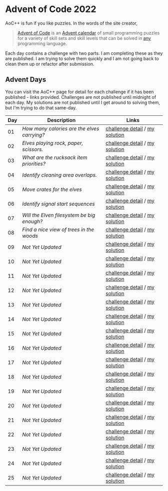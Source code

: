 # Advent of Code 2022

AoC++ is fun if you like puzzles. In the words of the site creator, 

> [Advent of Code](https://adventofcode.com/2022/about) is an [Advent calendar](https://en.wikipedia.org/wiki/Advent_calendar) of small programming puzzles for a variety of skill sets and skill levels that can be solved in [any](https://github.com/search?q=advent+of+code) programming language.

Each day contains a challenge with two parts. I am completing these as they are published. I am trying to solve them quickly and I am not going back to clean them up or refactor after submission. 

## Advent Days

You can visit the AoC++ page for detail for each challenge if it has been published - links provided. Challenges are not published until midnight of each day. My solutions are not published until I get around to solving them, but I'm trying to do that same-day.  

| **Day** | **Description** | **Links** |
|--|--|--|
| 01 | _How many calories are the elves carrying?_ | [challenge detail](https://adventofcode.com/2022/day/1) / [my solution](https://github.com/seerwright/advent-of-code-2022/tree/master/p1) |
| 02 | _Elves playing rock, paper, scissors._ | [challenge detail](https://adventofcode.com/2022/day/2) / [my solution](https://github.com/seerwright/advent-of-code-2022/tree/master/p2) |
| 03 | _What are the rucksack item priorities?_ | [challenge detail](https://adventofcode.com/2022/day/3) / [my solution](https://github.com/seerwright/advent-of-code-2022/tree/master/p3) |
| 04 | _Identify cleaning area overlaps._ | [challenge detail](https://adventofcode.com/2022/day/4) / [my solution](https://github.com/seerwright/advent-of-code-2022/tree/master/p4) |
| 05 | _Move crates for the elves_ | [challenge detail](https://adventofcode.com/2022/day/5) / [my solution](https://github.com/seerwright/advent-of-code-2022/tree/master/p5) |
| 06 | _Identify signal start sequences_ | [challenge detail](https://adventofcode.com/2022/day/6) / [my solution](https://github.com/seerwright/advent-of-code-2022/tree/master/p6) |
| 07 | _Will the Elven filesystem be big enough?_ | [challenge detail](https://adventofcode.com/2022/day/7) / [my solution](https://github.com/seerwright/advent-of-code-2022/tree/master/p7) |
| 08 | _Find a nice view of trees in the woods_ | [challenge detail](https://adventofcode.com/2022/day/8) / [my solution](https://github.com/seerwright/advent-of-code-2022/tree/master/p8) |
| 09 | _Not Yet Updated_ | [challenge detail](https://adventofcode.com/2022/day/9) / [my solution](https://github.com/seerwright/advent-of-code-2022/tree/master/p9) |
| 10 | _Not Yet Updated_ | [challenge detail](https://adventofcode.com/2022/day/10) / [my solution](https://github.com/seerwright/advent-of-code-2022/tree/master/p10) |
| 11 | _Not Yet Updated_ | [challenge detail](https://adventofcode.com/2022/day/11) / [my solution](https://github.com/seerwright/advent-of-code-2022/tree/master/p11) |
| 12 | _Not Yet Updated_ | [challenge detail](https://adventofcode.com/2022/day/12) / [my solution](https://github.com/seerwright/advent-of-code-2022/tree/master/p12) |
| 13 | _Not Yet Updated_ | [challenge detail](https://adventofcode.com/2022/day/13) / [my solution](https://github.com/seerwright/advent-of-code-2022/tree/master/p13) |
| 14 | _Not Yet Updated_ | [challenge detail](https://adventofcode.com/2022/day/14) / [my solution](https://github.com/seerwright/advent-of-code-2022/tree/master/p14) |
| 15 | _Not Yet Updated_ | [challenge detail](https://adventofcode.com/2022/day/15) / [my solution](https://github.com/seerwright/advent-of-code-2022/tree/master/p15) |
| 16 | _Not Yet Updated_ | [challenge detail](https://adventofcode.com/2022/day/16) / [my solution](https://github.com/seerwright/advent-of-code-2022/tree/master/p16) |
| 17 | _Not Yet Updated_ | [challenge detail](https://adventofcode.com/2022/day/17) / [my solution](https://github.com/seerwright/advent-of-code-2022/tree/master/p17) |
| 18 | _Not Yet Updated_ | [challenge detail](https://adventofcode.com/2022/day/18) / [my solution](https://github.com/seerwright/advent-of-code-2022/tree/master/p18) |
| 19 | _Not Yet Updated_ | [challenge detail](https://adventofcode.com/2022/day/19) / [my solution](https://github.com/seerwright/advent-of-code-2022/tree/master/p19) |
| 20 | _Not Yet Updated_ | [challenge detail](https://adventofcode.com/2022/day/20) / [my solution](https://github.com/seerwright/advent-of-code-2022/tree/master/p20) |
| 21 | _Not Yet Updated_ | [challenge detail](https://adventofcode.com/2022/day/21) / [my solution](https://github.com/seerwright/advent-of-code-2022/tree/master/p21) |
| 22 | _Not Yet Updated_ | [challenge detail](https://adventofcode.com/2022/day/22) / [my solution](https://github.com/seerwright/advent-of-code-2022/tree/master/p22) |
| 23 | _Not Yet Updated_ | [challenge detail](https://adventofcode.com/2022/day/23) / [my solution](https://github.com/seerwright/advent-of-code-2022/tree/master/p23) |
| 24 | _Not Yet Updated_ | [challenge detail](https://adventofcode.com/2022/day/24) / [my solution](https://github.com/seerwright/advent-of-code-2022/tree/master/p24) |
| 25 | _Not Yet Updated_ | [challenge detail](https://adventofcode.com/2022/day/25) / [my solution](https://github.com/seerwright/advent-of-code-2022/tree/master/p25) |

